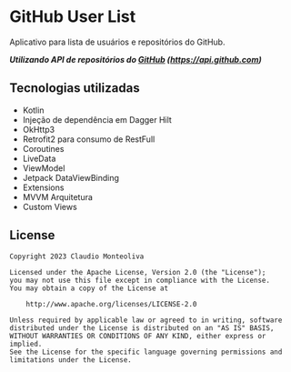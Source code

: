 GitHub User List
====================================================
Aplicativo para lista de usuários e repositórios do GitHub.

***Utilizando API de repositórios do [GitHub](https://api.github.com) (https://api.github.com)***

Tecnologias utilizadas
----------------------------------
- Kotlin
- Injeção de dependência em Dagger Hilt
- OkHttp3
- Retrofit2 para consumo de RestFull
- Coroutines
- LiveData
- ViewModel
- Jetpack DataViewBinding
- Extensions
- MVVM Arquitetura
- Custom Views


License
-------

    Copyright 2023 Claudio Monteoliva

    Licensed under the Apache License, Version 2.0 (the "License");
    you may not use this file except in compliance with the License.
    You may obtain a copy of the License at

        http://www.apache.org/licenses/LICENSE-2.0

    Unless required by applicable law or agreed to in writing, software
    distributed under the License is distributed on an "AS IS" BASIS,
    WITHOUT WARRANTIES OR CONDITIONS OF ANY KIND, either express or implied.
    See the License for the specific language governing permissions and
    limitations under the License.